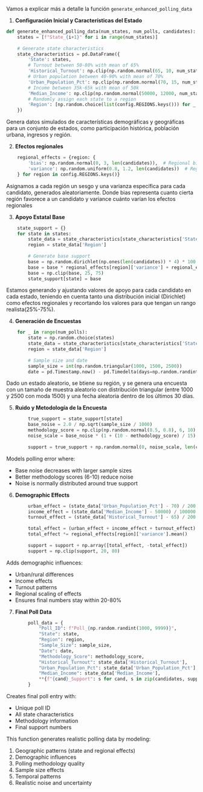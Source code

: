 Vamos a explicar más a detalle la función  `generate_enhanced_polling_data` 
1. **Configuración Inicial y Características del Estado**
```python
def generate_enhanced_polling_data(num_states, num_polls, candidates):
    states = [f"State_{i+1}" for i in range(num_states)]
    
    # Generate state characteristics
    state_characteristics = pd.DataFrame({
        'State': states,
        # Turnout between 50-80% with mean of 65%
        'Historical_Turnout': np.clip(np.random.normal(65, 10, num_states), 50, 80),
        # Urban population between 40-90% with mean of 70%
        'Urban_Population_Pct': np.clip(np.random.normal(70, 15, num_states), 40, 90),
        # Income between 35k-65k with mean of 50k
        'Median_Income': np.clip(np.random.normal(50000, 12000, num_states), 35000, 65000),
        # Randomly assign each state to a region
        'Region': [np.random.choice(list(config.REGIONS.keys())) for _ in range(num_states)]
    })
```
Genera datos simulados de características demográficas y geográficas para un conjunto de estados, como participación histórica, población urbana, ingresos y región.

2. **Efectos regionales**
```python
    regional_effects = {region: {
        'bias': np.random.normal(0, 3, len(candidates)),  # Regional bias
        'variance': np.random.uniform(0.8, 1.2, len(candidates))  # Regional variance
    } for region in config.REGIONS.keys()}
```

Asignamos a cada región un sesgo y una varianza específica para cada candidato, generados aleatoriamente. Donde bias representa cuanto cierta región favorece a un candidato y variance cuánto varían los efectos regionales

3. **Apoyo Estatal Base**
```python
    state_support = {}
    for state in states:
        state_data = state_characteristics[state_characteristics['State'] == state].iloc[0]
        region = state_data['Region']
        
        # Generate base support
        base = np.random.dirichlet(np.ones(len(candidates)) * 4) * 100
        base = base * regional_effects[region]['variance'] + regional_effects[region]['bias']
        base = np.clip(base, 25, 75)
        state_support[state] = base
```

Estamos generando y ajustando valores de apoyo para cada candidato en cada estado, teniendo en cuenta tanto una distribución inicial (Dirichlet) como efectos regionales y recortando los valores para que tengan un rango realista(25%-75%).

4. **Generación de Encuestas**
```python
    for _ in range(num_polls):
        state = np.random.choice(states)
        state_data = state_characteristics[state_characteristics['State'] == state].iloc[0]
        region = state_data['Region']
        
        # Sample size and date
        sample_size = int(np.random.triangular(1000, 1500, 2500))
        date = pd.Timestamp.now() - pd.Timedelta(days=np.random.randint(0, 30))
```

Dado un estado aleatorio, se btiene su región, y se genera una encuesta con un tamaño de muestra aleatorio con distribución triangular (entre 1000 y 2500 con moda 1500) y una fecha aleatoria dentro de los últimos 30 días.

5. **Ruido y Metodología de la Encuesta**
```python
        true_support = state_support[state]
        base_noise = 2.0 / np.sqrt(sample_size / 1000)
        methodology_score = np.clip(np.random.normal(8.5, 0.8), 6, 10)
        noise_scale = base_noise * (1 + (10 - methodology_score) / 15)
        
        support = true_support + np.random.normal(0, noise_scale, len(candidates))
```
Models polling error where:
- Base noise decreases with larger sample sizes
- Better methodology scores (6-10) reduce noise
- Noise is normally distributed around true support

6. **Demographic Effects**
```python
        urban_effect = (state_data['Urban_Population_Pct'] - 70) / 200
        income_effect = (state_data['Median_Income'] - 50000) / 100000
        turnout_effect = (state_data['Historical_Turnout'] - 65) / 200
        
        total_effect = (urban_effect + income_effect + turnout_effect) * 2
        total_effect *= regional_effects[region]['variance'].mean()
        
        support = support + np.array([total_effect, -total_effect])
        support = np.clip(support, 20, 80)
```
Adds demographic influences:
- Urban/rural differences
- Income effects
- Turnout patterns
- Regional scaling of effects
- Ensures final numbers stay within 20-80%

7. **Final Poll Data**
```python
        poll_data = {
            "Poll_ID": f"Poll_{np.random.randint(1000, 9999)}",
            "State": state,
            "Region": region,
            "Sample_Size": sample_size,
            "Date": date,
            "Methodology_Score": methodology_score,
            "Historical_Turnout": state_data['Historical_Turnout'],
            "Urban_Population_Pct": state_data['Urban_Population_Pct'],
            "Median_Income": state_data['Median_Income'],
            **{f"{cand}_Support": s for cand, s in zip(candidates, support)}
        }
```
Creates final poll entry with:
- Unique poll ID
- All state characteristics
- Methodology information
- Final support numbers

This function generates realistic polling data by modeling:
1. Geographic patterns (state and regional effects)
2. Demographic influences
3. Polling methodology quality
4. Sample size effects
5. Temporal patterns
6. Realistic noise and uncertainty
